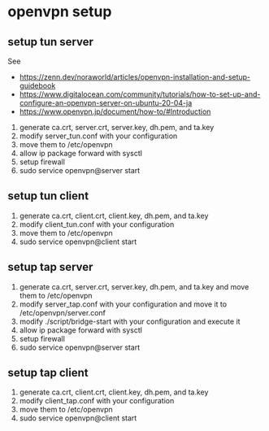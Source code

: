 # openvpn setup

## setup tun server

See

- https://zenn.dev/noraworld/articles/openvpn-installation-and-setup-guidebook
- https://www.digitalocean.com/community/tutorials/how-to-set-up-and-configure-an-openvpn-server-on-ubuntu-20-04-ja
- https://www.openvpn.jp/document/how-to/#Introduction

1. generate ca.crt, server.crt, server.key, dh.pem, and ta.key
2. modify server_tun.conf with your configuration
3. move them to /etc/openvpn
4. allow ip package forward with sysctl
5. setup firewall
6. sudo service openvpn@server start

## setup tun client

1. generate ca.crt, client.crt, client.key, dh.pem, and ta.key
2. modify client_tun.conf with your configuration
3. move them to /etc/openvpn
6. sudo service openvpn@client start

## setup tap server

1. generate ca.crt, server.crt, server.key, dh.pem, and ta.key and move them to /etc/openvpn
2. modify server_tap.conf with your configuration and move it to /etc/openvpn/server.conf
3. modify ./script/bridge-start with your configuration and execute it
4. allow ip package forward with sysctl
5. setup firewall
6. sudo service openvpn@server start

## setup tap client

1. generate ca.crt, client.crt, client.key, dh.pem, and ta.key
2. modify client_tap.conf with your configuration
3. move them to /etc/openvpn
6. sudo service openvpn@client start
